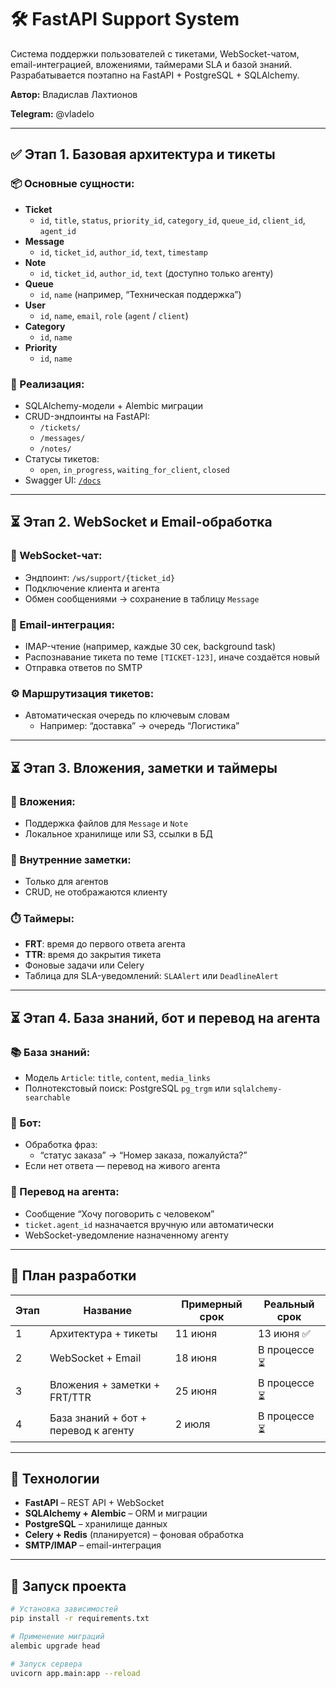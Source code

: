 # 🛠️ FastAPI Support System

Система поддержки пользователей с тикетами, WebSocket-чатом, email-интеграцией, вложениями, таймерами SLA и базой знаний. Разрабатывается поэтапно на FastAPI + PostgreSQL + SQLAlchemy.

**Автор:** Владислав Лахтионов

**Telegram:** @vladelo

---

## ✅ Этап 1. Базовая архитектура и тикеты

### 📦 Основные сущности:

- **Ticket**
  - `id`, `title`, `status`, `priority_id`, `category_id`, `queue_id`, `client_id`, `agent_id`
- **Message**
  - `id`, `ticket_id`, `author_id`, `text`, `timestamp`
- **Note**
  - `id`, `ticket_id`, `author_id`, `text` (доступно только агенту)
- **Queue**
  - `id`, `name` (например, “Техническая поддержка”)
- **User**
  - `id`, `name`, `email`, `role` (`agent` / `client`)
- **Category**
  - `id`, `name`
- **Priority**
  - `id`, `name`

### 🔧 Реализация:

- SQLAlchemy-модели + Alembic миграции
- CRUD-эндпоинты на FastAPI:
  - `/tickets/`
  - `/messages/`
  - `/notes/`
- Статусы тикетов:
  - `open`, `in_progress`, `waiting_for_client`, `closed`
- Swagger UI: [`/docs`](http://localhost:8000/docs)

---

## ⏳ Этап 2. WebSocket и Email-обработка

### 📲 WebSocket-чат:

- Эндпоинт: `/ws/support/{ticket_id}`
- Подключение клиента и агента
- Обмен сообщениями → сохранение в таблицу `Message`

### 📧 Email-интеграция:

- IMAP-чтение (например, каждые 30 сек, background task)
- Распознавание тикета по теме `[TICKET-123]`, иначе создаётся новый
- Отправка ответов по SMTP

### ⚙️ Маршрутизация тикетов:

- Автоматическая очередь по ключевым словам
  - Например: “доставка” → очередь “Логистика”

---

## ⏳ Этап 3. Вложения, заметки и таймеры

### 📂 Вложения:

- Поддержка файлов для `Message` и `Note`
- Локальное хранилище или S3, ссылки в БД

### 📝 Внутренние заметки:

- Только для агентов
- CRUD, не отображаются клиенту

### ⏱️ Таймеры:

- **FRT**: время до первого ответа агента
- **TTR**: время до закрытия тикета
- Фоновые задачи или Celery
- Таблица для SLA-уведомлений: `SLAAlert` или `DeadlineAlert`

---

## ⏳ Этап 4. База знаний, бот и перевод на агента

### 📚 База знаний:

- Модель `Article`: `title`, `content`, `media_links`
- Полнотекстовый поиск: PostgreSQL `pg_trgm` или `sqlalchemy-searchable`

### 🤖 Бот:

- Обработка фраз:
  - “статус заказа” → “Номер заказа, пожалуйста?”
- Если нет ответа — перевод на живого агента

### 👤 Перевод на агента:

- Сообщение “Хочу поговорить с человеком”
- `ticket.agent_id` назначается вручную или автоматически
- WebSocket-уведомление назначенному агенту

---

## 🏁 План разработки

| Этап | Название                            | Примерный срок | Реальный срок |
|------|-------------------------------------|----------------|---------------|
| 1    | Архитектура + тикеты                | 11 июня        | 13 июня ✅     |
| 2    | WebSocket + Email                   | 18 июня        | В процессе ⏳  |
| 3    | Вложения + заметки + FRT/TTR        | 25 июня        | В процессе ⏳  |
| 4    | База знаний + бот + перевод к агенту| 2 июля         | В процессе ⏳  |

---

## 🚀 Технологии

- **FastAPI** – REST API + WebSocket
- **SQLAlchemy + Alembic** – ORM и миграции
- **PostgreSQL** – хранилище данных
- **Celery + Redis** (планируется) – фоновая обработка
- **SMTP/IMAP** – email-интеграция

---

## 🧪 Запуск проекта

```bash
# Установка зависимостей
pip install -r requirements.txt

# Применение миграций
alembic upgrade head

# Запуск сервера
uvicorn app.main:app --reload